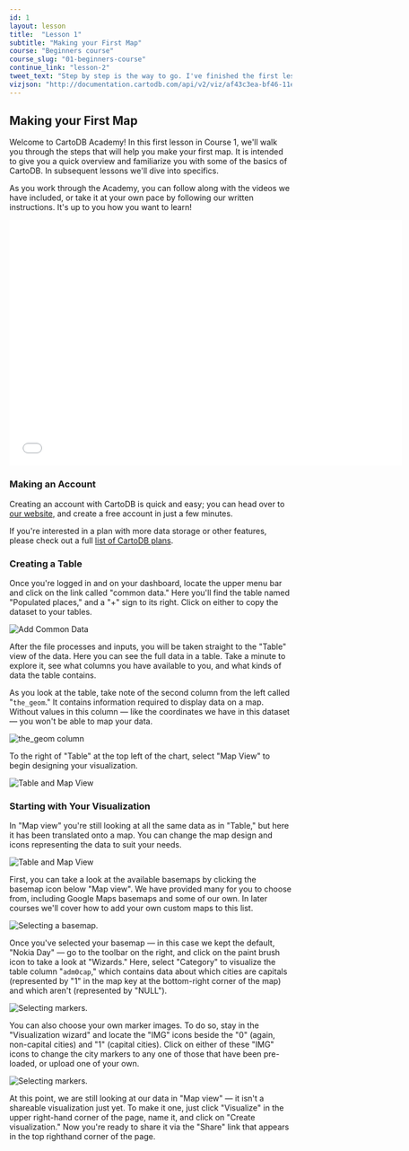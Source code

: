 ```yaml
---
id: 1
layout: lesson
title:  "Lesson 1"
subtitle: "Making your First Map"
course: "Beginners course"
course_slug: "01-beginners-course"
continue_link: "lesson-2"
tweet_text: "Step by step is the way to go. I've finished the first lesson of the map academy. Check it out"
vizjson: "http://documentation.cartodb.com/api/v2/viz/af43c3ea-bf46-11e3-8153-0edbca4b5057/viz.json"
---
```


## Making your First Map

Welcome to CartoDB Academy! In this first lesson in Course 1, we'll walk you through the steps that will help you make your first map. It is intended to give you a quick overview and familiarize you with some of the basics of CartoDB. In subsequent lessons we'll dive into specifics. 

As you work through the Academy, you can follow along with the videos we have included, or take it at your own pace by following our written instructions. It's up to you how you want to learn!

<p><iframe src="//player.vimeo.com/video/81019067?byline=0" width="700" height="438" frameborder="0"></iframe></p>

### Making an Account
Creating an account with CartoDB is quick and easy; you can head over to [our website,](https://cartodb.com/) and create a free account in just a few minutes.

If you're interested in a plan with more data storage or other features, please check out a full [list of CartoDB plans](http://cartodb.com/pricing/).

### Creating a Table
Once you're logged in and on your dashboard, locate the upper menu bar and click on the link called "common data."  Here you'll find the table named "Populated places," and a "+" sign to its right. Click on either to copy the dataset to your tables.

![Add Common Data]({{site.baseurl}}/img/course1/lesson1/commondata.png)

After the file processes and inputs, you will be taken straight to the "Table" view of the data. Here you can see the full data in a table. Take a minute to explore it, see what columns you have available to you, and what kinds of data the table contains.

As you look at the table, take note of the second column from the left called "`the_geom`." It contains information required to display data on a map. Without values in this column — like the coordinates we have in this dataset — you won't be able to map your data.

![the_geom column]({{site.baseurl}}/img/course1/lesson1/the_geom.png)

To the right of "Table" at the top left of the chart, select "Map View" to begin designing your visualization.

![Table and Map View]({{site.baseurl}}/img/course1/lesson1/table_map_view.png)

### Starting with Your Visualization

In "Map view" you're still looking at all the same data as in "Table," but here it has been translated onto a map. You can change the map design and icons representing the data to suit your needs.

![Table and Map View]({{site.baseurl}}/img/course1/lesson1/mapview.png)

First, you can take a look at the available basemaps by clicking the basemap icon below "Map view". We have provided many for you to choose from, including Google Maps basemaps and some of our own. In later courses we'll cover how to add your own custom maps to this list.

![Selecting a basemap.]({{site.baseurl}}/img/course1/lesson1/basemaps.png)

Once you've selected your basemap — in this case we kept the default, "Nokia Day" — go to the toolbar on the right, and click on the paint brush icon to take a look at "Wizards." Here, select "Category" to visualize the table column "`adm0cap`," which contains data about which cities are capitals (represented by "1" in the map key at the bottom-right corner of the map) and which aren't (represented by "NULL").

![Selecting markers.]({{site.baseurl}}/img/course1/lesson1/selectimg.png)

You can also choose your own marker images. To do so, stay in the "Visualization wizard" and locate the "IMG" icons beside the "0" (again, non-capital cities) and "1" (capital cities). Click on either of these "IMG" icons to change the city markers to any one of those that have been pre-loaded, or upload one of your own.

![Selecting markers.]({{site.baseurl}}/img/course1/lesson1/markeroptions.png)

At this point, we are still looking at our data in "Map view" — it isn't a shareable visualization just yet. To make it one, just click "Visualize" in the upper right-hand corner of the page, name it, and click on "Create visualization." Now you're ready to share it via the "Share" link that appears in the top righthand corner of the page.
